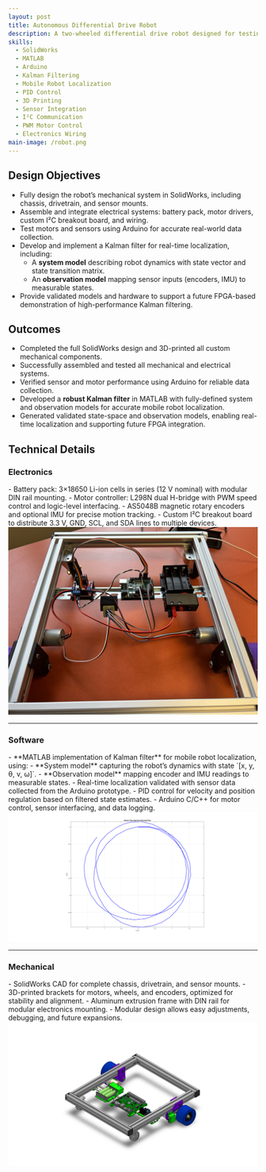 ```yaml
---
layout: post
title: Autonomous Differential Drive Robot
description: A two-wheeled differential drive robot designed for testing and validating a Kalman filter algorithm for real-time localization.
skills:
  - SolidWorks
  - MATLAB
  - Arduino
  - Kalman Filtering
  - Mobile Robot Localization
  - PID Control
  - 3D Printing
  - Sensor Integration
  - I²C Communication
  - PWM Motor Control
  - Electronics Wiring
main-image: /robot.png
---
```


## Design Objectives
- Fully design the robot’s mechanical system in SolidWorks, including chassis, drivetrain, and sensor mounts.  
- Assemble and integrate electrical systems: battery pack, motor drivers, custom I²C breakout board, and wiring.  
- Test motors and sensors using Arduino for accurate real-world data collection.  
- Develop and implement a Kalman filter for real-time localization, including:  
  - A **system model** describing robot dynamics with state vector and state transition matrix.  
  - An **observation model** mapping sensor inputs (encoders, IMU) to measurable states.  
- Provide validated models and hardware to support a future FPGA-based demonstration of high-performance Kalman filtering.

## Outcomes
- Completed the full SolidWorks design and 3D-printed all custom mechanical components.  
- Successfully assembled and tested all mechanical and electrical systems.  
- Verified sensor and motor performance using Arduino for reliable data collection.  
- Developed a **robust Kalman filter** in MATLAB with fully-defined system and observation models for accurate mobile robot localization.  
- Generated validated state-space and observation models, enabling real-time localization and supporting future FPGA integration.  

## Technical Details
### Electronics
<div class="section-flex">
  <div class="text">
    - Battery pack: 3×18650 Li-ion cells in series (12 V nominal) with modular DIN rail mounting.  
    - Motor controller: L298N dual H-bridge with PWM speed control and logic-level interfacing.  
    - AS5048B magnetic rotary encoders and optional IMU for precise motion tracking.  
    - Custom I²C breakout board to distribute 3.3 V, GND, SCL, and SDA lines to multiple devices.  
  </div>
  <div class="image">
    <img src="/assets/images/robot-photos/robot_electronics.png" alt="Robot electronics" />
  </div>
</div>

---

### Software
<div class="section-flex">
  <div class="text">
    - **MATLAB implementation of Kalman filter** for mobile robot localization, using:  
      - **System model** capturing the robot’s dynamics with state `[x, y, θ, v, ω]`.  
      - **Observation model** mapping encoder and IMU readings to measurable states.  
    - Real-time localization validated with sensor data collected from the Arduino prototype.  
    - PID control for velocity and position regulation based on filtered state estimates.  
    - Arduino C/C++ for motor control, sensor interfacing, and data logging.  
  </div>
  <div class="image">
    <img src="/assets/images/robot-photos/robot_matlab.png" alt="MATLAB Kalman filter" />
  </div>
</div>

---

### Mechanical
<div class="section-flex">
  <div class="text">
    - SolidWorks CAD for complete chassis, drivetrain, and sensor mounts.  
    - 3D-printed brackets for motors, wheels, and encoders, optimized for stability and alignment.  
    - Aluminum extrusion frame with DIN rail for modular electronics mounting.  
    - Modular design allows easy adjustments, debugging, and future expansions.  
  </div>
  <div class="image">
    <img src="/assets/images/robot-photos/robot_solidworks.png" alt="SolidWorks CAD" />
  </div>
</div>

